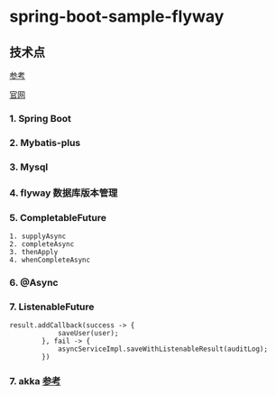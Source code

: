 # spring-boot-sample-flyway
## 技术点

[参考](http://blog.didispace.com/spring-boot-flyway-db-version/)

[官网](https://flywaydb.org/)

### 1. Spring Boot
### 2. Mybatis-plus
### 3. Mysql
### 4. flyway 数据库版本管理
### 5. CompletableFuture

   	1. supplyAsync
   	2. completeAsync
   	3. thenApply
   	4. whenCompleteAsync

### 6. @Async

### 7. ListenableFuture

```
result.addCallback(success -> {
            saveUser(user);
        }, fail -> {
            asyncServiceImpl.saveWithListenableResult(auditLog);
        })
```

### 7. akka [参考](https://zhuanlan.zhihu.com/p/43151192)

